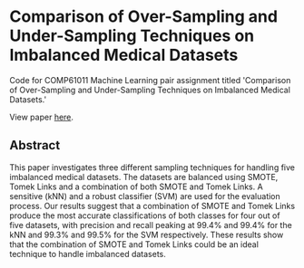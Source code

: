 # Comparison of Over-Sampling and Under-Sampling Techniques on Imbalanced Medical Datasets
Code for COMP61011 Machine Learning pair assignment titled 'Comparison of Over-Sampling and Under-Sampling Techniques on Imbalanced Medical Datasets.'

View paper [here](https://drive.google.com/open?id=1UBDJ6mhVYSkXrYPMjkB521GRcxv_9X7U).

## Abstract

This paper investigates three different sampling techniques for handling five imbalanced medical datasets. The datasets are balanced using SMOTE, Tomek Links and a combination of both SMOTE and Tomek Links. A sensitive (kNN) and a robust classifier (SVM) are used for the evaluation process. Our results suggest that a combination of SMOTE and Tomek Links produce the most accurate classifications of both classes for four out of five datasets, with precision and recall peaking at 99.4% and 99.4% for the kNN and 99.3% and 99.5% for the SVM respectively. These results show that the combination of SMOTE and Tomek Links could be an ideal technique to handle imbalanced datasets.
